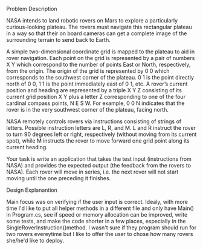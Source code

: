 Problem Description

NASA intends to land robotic rovers on Mars to explore a particularly curious-looking plateau. The rovers must
navigate this rectangular plateau in a way so that their on board cameras can get a complete image of the
surrounding terrain to send back to Earth.

A simple two-dimensional coordinate grid is mapped to the plateau to aid in rover navigation. Each point on the
grid is represented by a pair of numbers X Y which correspond to the number of points East or North, respectively,
from the origin. The origin of the grid is represented by 0 0 which corresponds to the southwest corner of the
plateau. 0 1 is the point directly north of 0 0, 1 1 is the point immediately east of 0 1, etc. A rover’s current
position and heading are represented by a triple X Y Z consisting of its current grid position X Y plus a letter Z
corresponding to one of the four cardinal compass points, N E S W. For example, 0 0 N indicates that the rover is
in the very southwest corner of the plateau, facing north.

NASA remotely controls rovers via instructions consisting of strings of letters. Possible instruction letters are L,
R, and M. L and R instruct the rover to turn 90 degrees left or right, respectively (without moving from its current
spot), while M instructs the rover to move forward one grid point along its current heading.

Your task is write an application that takes the test input (instructions from NASA) and provides the expected
output (the feedback from the rovers to NASA). Each rover will move in series, i.e. the next rover will not start
moving until the one preceding it finishes.


Design Explanantion 

Main focus was on verifying if the user input is correct. 
Idealy, with more time I'd like to put all helper methods in a different file and only have Main() in Program.cs,
see if speed or memory allocation can be improved, write some tests,
and make the code shorter in a few places, especially in the SingleRoverInstruction()method.
I wasn't sure if they program should run for two rovers evereytime but I like to offer the user to chose how many rovers she/he'd like to deploy.



